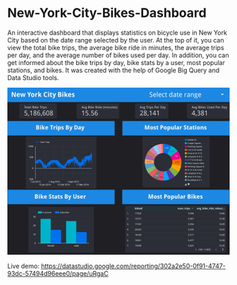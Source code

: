# New-York-City-Bikes-Dashboard

An interactive dashboard that displays statistics on bicycle use in New York City based on the date range selected by the user. At the top of it, you can view the total bike trips, the average bike ride in minutes, the average trips per day, and the average number of bikes used per day. In addition, you can get informed about the bike trips by day, bike stats by a user, most popular stations, and bikes. It was created with the help of Google Big Query and Data Studio tools.

![Screenshot](New_York_City_Bikes_Dashboard.jpg)

Live demo: https://datastudio.google.com/reporting/302a2e50-0f91-4747-93dc-57494d96eee0/page/uRgaC
